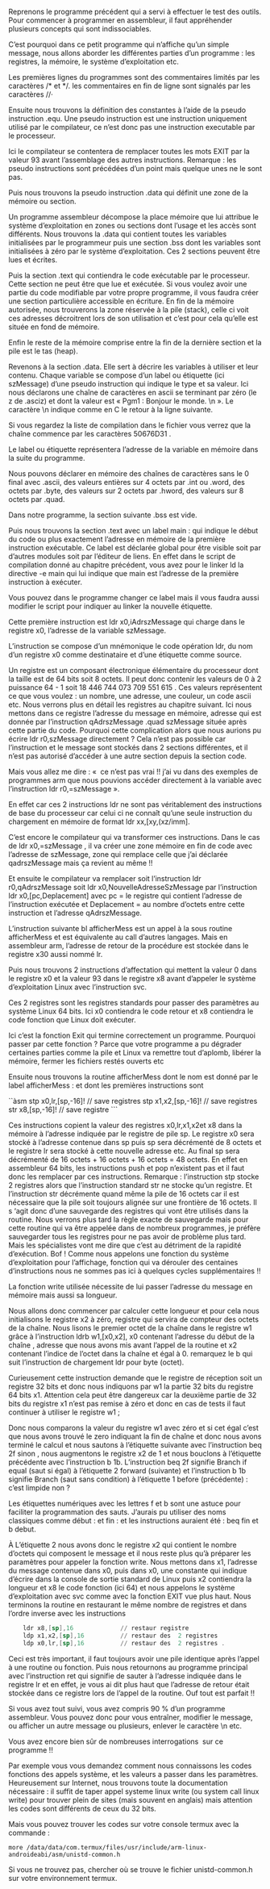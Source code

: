 Reprenons le programme précédent qui a servi à effectuer le test des outils.
Pour commencer à programmer en assembleur, il faut appréhender plusieurs concepts qui sont indissociables.

C’est pourquoi dans ce petit programme qui n’affiche qu’un simple message, nous allons aborder les différentes parties d’un programme : les registres, la mémoire, le système d’exploitation etc.

Les premières lignes du programmes sont des commentaires limités par les caractères /* et */. les commentaires en fin de ligne sont signalés par les caractères //·

Ensuite nous trouvons la définition des constantes à l’aide de la pseudo instruction .equ. 
Une pseudo instruction est une instruction uniquement utilisé par le compilateur, ce n’est donc pas une instruction executable par le processeur.

Ici le compilateur se contentera de remplacer toutes les mots EXIT par la valeur 93 avant l’assemblage des autres instructions.
Remarque : les pseudo instructions sont précédées d’un point mais quelque unes ne le sont pas.

Puis nous trouvons la pseudo instruction .data qui définit une zone de la mémoire ou section.

Un programme assembleur décompose la place mémoire que lui attribue le système d’exploitation en zones ou sections dont l’usage et les accès sont différents. 
Nous trouvons la .data qui contient toutes les variables initialisées par le programmeur puis une section .bss dont les variables sont initialisées à zéro par le système d’exploitation. Ces 2 sections peuvent être lues et écrites.

Puis la section .text qui contiendra le code exécutable par le processeur. Cette section ne peut être que lue et exécutée. Si vous voulez avoir une partie du code modifiable par votre propre programme, il vous faudra créer une section particulière accessible en écriture.
En fin de la mémoire autorisée, nous trouverons la zone réservée à la pile (stack), celle ci voit ces adresses décroitrent lors de son utilisation et c’est pour cela qu’elle est située en fond de mémoire. 

Enfin le reste de la mémoire comprise entre la fin de la dernière section et la pile est le tas (heap).

Revenons à la section .data. Elle sert à décrire les variables à utiliser et leur contenu. Chaque variable se compose d’un label ou étiquette (ici szMessage) d’une pseudo instruction qui indique le type et sa valeur. Ici nous déclarons une chaîne de caractères en ascii se terminant par zéro (le z de .asciz) et dont la valeur est « Pgm1 : Bonjour le monde. \n ». Le caractère \n indique comme en C le retour à la ligne suivante.

Si vous regardez la liste de compilation dans le fichier   vous verrez que la chaîne commence par les caractères  50676D31 .

Le label ou étiquette représentera l’adresse de la variable en mémoire dans la suite du programme.

Nous pouvons déclarer en mémoire des chaînes de caractères sans le 0 final avec .ascii, des valeurs entières sur 4 octets par .int ou .word, des octets par .byte, des valeurs sur 2 octets par .hword, des valeurs sur 8 octets par .quad.

Dans notre programme, la section suivante .bss est vide.

Puis nous trouvons la section .text avec un label main : qui indique le début du code ou plus exactement l’adresse en mémoire de la première instruction exécutable. Ce label est déclarée global pour être visible soit par d’autres modules soit par l’éditeur de liens. En effet dans le script de compilation donné au chapitre précédent, vous avez pour le linker ld la directive -e main qui lui indique que main est l’adresse de la première instruction à exécuter. 

Vous pouvez dans le programme changer ce label mais il vous faudra aussi modifier le script pour indiquer au linker la nouvelle étiquette.

Cette première instruction est ldr x0,iAdrszMessage qui charge dans le registre x0, l’adresse de la variable szMessage.

L’instruction se compose d’un mnémonique  le code opération ldr, du nom d’un registre x0 comme destinataire et d’une étiquette comme source.

Un registre est un composant électronique élémentaire du processeur dont la taille est de 64 bits soit 8 octets. Il peut donc contenir les valeurs de 0 à 2 puissance 64 - 1 soit 18 446 744 073 709 551 615 . 
Ces valeurs représentent ce que vous voulez : un nombre, une adresse, une couleur, un code ascii etc. Nous verrons plus en détail les registres au chapitre suivant.
Ici nous mettons dans ce registre l’adresse du message en mémoire, adresse qui est donnée par l’instruction qAdrszMessage .quad szMessage située après cette partie du code. Pourquoi cette complication alors que nous aurions pu écrire ldr r0,szMessage directement ? Cela n’est pas possible car l’instruction et le message sont stockés dans 2 sections différentes, et il n’est pas autorisé d’accéder à une autre section depuis la section code.

Mais vous allez me dire : «  ce n’est pas vrai !! j’ai vu dans des exemples de programmes arm que nous pouvions accéder directement à la variable avec l’instruction ldr r0,=szMessage ».

En effet car ces 2 instructions ldr ne sont pas véritablement des instructions de base du processeur car celui ci ne connaît qu’une seule instruction du chargement en mémoire de format ldr xx,[xy,(xz/imm]. 

C’est encore le compilateur qui va transformer ces instructions. Dans le cas de ldr x0,=szMessage , il va créer une zone mémoire en fin de code avec l’adresse de szMessage, zone qui remplace celle que j’ai déclarée qadrszMessage mais ça revient au même !!

Et ensuite le compilateur va remplacer soit l’instruction ldr r0,qAdrszMessage soit ldr x0,NouvelleAdresseSzMessage par l’instruction ldr x0,[pc,Deplacement] avec pc = le registre qui contient l’adresse de l’instruction exécutée et Deplacement = au nombre d’octets entre cette instruction et l’adresse  qAdrszMessage.

L’instruction suivante bl afficherMess est un appel à la sous routine afficherMess et est équivalente au call d’autres langages. Mais en assembleur arm, l’adresse de retour de la procédure est stockée dans le registre x30 aussi nommé  lr.

Puis nous trouvons 2 instructions d’affectation qui mettent la valeur 0 dans le registre x0 et la valeur 93 dans le registre x8 avant d’appeler le système d’exploitation Linux avec l’instruction svc. 

Ces 2 registres sont les registres standards pour passer des paramètres au système Linux 64 bits. Ici x0 contiendra le code retour et x8 contiendra le code fonction que Linux doit exécuter. 

Ici c’est la fonction Exit qui termine correctement un programme. Pourquoi passer par cette fonction ? Parce que votre programme a pu dégrader certaines parties comme la pile et Linux va remettre tout d’aplomb, libérer la mémoire, fermer les fichiers restés ouverts etc 

Ensuite nous trouvons la routine afficherMess dont le nom est donné par le label afficherMess : et dont les premières instructions sont 

``àsm
    stp x0,lr,[sp,-16]!        // save  registres
    stp x1,x2,[sp,-16]!        // save  registres
    str x8,[sp,-16]!            // save registre
    ```

Ces instructions copient la valeur des registres x0,lr,x1,x2et x8 dans la mémoire à l’adresse indiquée par le registre de pile  sp. Le registre x0 sera stocké à l’adresse contenue dans sp puis sp sera décrémenté de 8 octets et le registre lr sera stocké à cette nouvelle adresse etc. Au final sp sera décrémenté de 16 octets + 16 octets + 16 octets = 48 octets.
En effet en assembleur 64 bits, les instructions push et pop n’existent pas et il faut donc les remplacer par ces instructions. Remarque : l’instruction stp stocke 2 registres alors que l’instruction standard str ne stocke qu’un registre. Et l’instruction str décrémente quand même la pile de 16 octets car il est nécessaire que la pile soit toujours alignée sur une frontière de 16 octets.
Il s ‘agit donc d’une sauvegarde des registres qui vont être utilisés dans la routine. Nous verrons plus tard la règle exacte de sauvegarde mais  pour cette routine qui va être appelée dans de nombreux programmes, je préfère sauvegarder tous les registres pour ne pas avoir de problème plus tard. 
Mais les spécialistes vont me dire que c’est au détriment de la rapidité d’exécution. Bof ! Comme nous appelons une fonction du système d’exploitation pour l’affichage, fonction qui va dérouler des centaines d’instructions nous ne sommes pas ici à quelques cycles supplémentaires !!

La fonction write utilisée nécessite de lui passer l’adresse du message en mémoire mais aussi sa longueur. 

Nous allons donc commencer par calculer cette longueur et pour cela nous initialisons le registre x2 à zéro, registre qui servira de compteur des octets de la chaîne.
Nous lisons le premier octet de la chaîne  dans le registre w1 grâce à l’instruction ldrb w1,[x0,x2], x0 contenant l’adresse du début de la chaîne , adresse que nous avons mis avant l’appel de la routine et x2 contenant l’indice de l’octet dans la chaîne et égal à  0. remarquez le b qui suit l’instruction de chargement ldr pour byte (octet).

Curieusement cette instruction demande que le registre de réception soit un registre 32 bits et donc nous indiquons par w1 la partie 32 bits du registre 64 bits x1. Attention cela peut être dangereux car la deuxième partie de 32 bits du registre x1 n’est pas remise à zéro et donc en cas de tests il faut continuer à utiliser le registre w1 ;

Donc nous comparons la valeur du  registre w1 avec zéro et si cet égal c’est que nous avons trouvé le zero indiquant la fin de chaîne et donc nous avons terminé le calcul et nous sautons à l’étiquette suivante avec l’instruction beq 2f  sinon , nous augmentons le registre x2 de 1 et nous bouclons à l’étiquette précédente avec l’instruction b 1b.
L’instruction beq 2f signifie Branch if equal (saut si égal) à l’étiquette 2 forward (suivante) et l’instruction b 1b signifie Branch (saut sans condition) à l’étiquette 1 before (précédente) : c’est limpide non ?

Les étiquettes numériques avec les lettres f et b sont une astuce pour faciliter la programmation des sauts. J’aurais pu utiliser des noms classiques comme début : et fin : et les instructions auraient été : beq fin et b debut.

À L’étiquette 2 nous avons donc le registre x2 qui contient le nombre d’octets qui composent le message et il nous reste plus qu’à préparer les paramètres pour appeler la fonction write. Nous mettons dans x1, l’adresse du message contenue dans x0, puis dans x0, une constante qui indique d’écrire dans la console de sortie standard de Linux puis x2 contiendra la longueur et x8 le code fonction (ici 64) et nous appelons le système d’exploitation avec svc comme avec la fonction EXIT vue plus haut.
Nous terminons la routine en restaurant le même nombre de registres et dans l’ordre inverse avec les instructions 
```asm
    ldr x8,[sp],16             // restaur registre
    ldp x1,x2,[sp],16          // restaur des  2 registres
    ldp x0,lr,[sp],16          // restaur des  2 registres .
 ```
 
 Ceci est très important, il faut toujours avoir une pile identique après l’appel à une routine ou fonction.
Puis nous retournons au programme principal avec l’instruction ret qui signifie de sauter à l’adresse indiquée dans le registre lr et en effet, je vous ai dit plus haut que l’adresse de retour était stockée dans ce registre lors de l’appel de la routine.
Ouf tout est parfait !! 

Si vous avez tout suivi, vous avez compris 90 % d’un programme assembleur. Vous pouvez donc pour vous entraîner, modifier le message, ou afficher un autre message ou plusieurs, enlever le caractère \n etc.

Vous avez encore bien sûr de nombreuses interrogations  sur ce programme !! 

Par exemple vous vous demandez comment nous connaissons les codes fonctions des appels système, et les valeurs a passer dans les paramètres. Heureusement sur Internet, nous trouvons toute la documentation nécessaire : il suffit de taper appel systeme linux write (ou system call linux write) pour trouver plein de sites (mais souvent en anglais) mais attention les codes sont différents de ceux du 32 bits.

Mais vous pouvez trouver les codes sur votre console termux avec la commande :
```shell
more /data/data/com.termux/files/usr/include/arm-linux-androideabi/asm/unistd-common.h
```

Si vous ne trouvez pas, chercher où se trouve le fichier unistd-common.h sur votre environnement termux.
